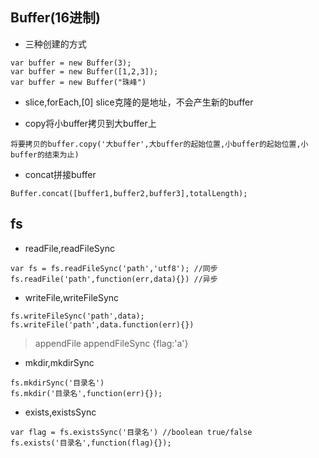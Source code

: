 ## Buffer(16进制)
- 三种创建的方式
```
var buffer = new Buffer(3);
var buffer = new Buffer([1,2,3]);
var buffer = new Buffer("珠峰")
```
- slice,forEach,[0]
slice克隆的是地址，不会产生新的buffer

- copy将小buffer拷贝到大buffer上
```
将要拷贝的buffer.copy('大buffer',大buffer的起始位置,小buffer的起始位置,小buffer的结束为止)
```

- concat拼接buffer
```
Buffer.concat([buffer1,buffer2,buffer3],totalLength);
```

## fs
- readFile,readFileSync
```
var fs = fs.readFileSync('path','utf8'); //同步
fs.readFile('path',function(err,data){}) //异步
```
- writeFile,writeFileSync
```
fs.writeFileSync('path',data);
fs.writeFile('path',data.function(err){})
```

> appendFile appendFileSync {flag:'a'}

- mkdir,mkdirSync
```
fs.mkdirSync('目录名')
fs.mkdir('目录名',function(err){});
```

- exists,existsSync
```
var flag = fs.existsSync('目录名') //boolean true/false
fs.exists('目录名',function(flag){});
``` 